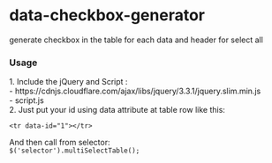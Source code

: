 # data-checkbox-generator
generate checkbox in the table for each data and header for select all

<h3>Usage</h3>
1. Include the jQuery and Script : <br>
- https://cdnjs.cloudflare.com/ajax/libs/jquery/3.3.1/jquery.slim.min.js<br>
- script.js<br>
2. Just put your id using data attribute at table row like this:<br>
    
`<tr data-id="1"></tr>`
    
And then call from selector:<br/>
`$('selector').multiSelectTable();`
